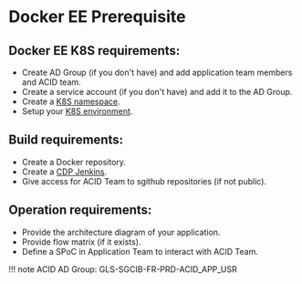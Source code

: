 # Docker EE Prerequisite

## Docker EE K8S requirements:​
* Create AD Group (if you don't have) and add application team members​ and ACID team.​
* Create a service account (if you don't have) and add it to the AD Group.​
* Create a ​[K8S namespace](https://documentation.cloud.socgen/private/products/compute/orchestratedcontainer/howtos/onboard_cluster_v3.html).
* Setup your [K8S environment](https://sgithub.fr.world.socgen/gts-professional-services/l1-setup-local-work-environment)​.

## Build requirements:​​
* Create a Docker repository.​
* Create a [CDP Jenkins](https://itbox-jira.fr.world.socgen/jira/projects/COCPLTF/summary).
* Give access for ACID Team to sgithub repositories (if not public).

## Operation requirements:​
* Provide the architecture diagram of your application.
* Provide flow matrix​ (if it exists).
* Define a SPoC in Application Team to interact with ACID Team.

!!! note
    ACID AD Group: GLS-SGCIB-FR-PRD-ACID_APP_USR